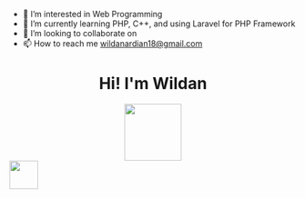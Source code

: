 - 👀 I’m interested in Web Programming
- 🌱 I’m currently learning PHP, C++, and using Laravel for PHP Framework
- 💞️ I’m looking to collaborate on 
- 📫 How to reach me wildanardian18@gmail.com

<div id="header" align="center">
  <h1>Hi! I'm Wildan</h1>
  <img src="https://media.giphy.com/media/M9gbBd9nbDrOTu1Mqx/giphy.gif" width="100"/>
</div>
<div>
  <img src="https://upload.wikimedia.org/wikipedia/commons/thumb/9/9a/Laravel.svg/1969px-Laravel.svg.png" height=50 width=50>
</div>

<!---
wildanardian/wildanardian is a ✨ special ✨ repository because its `README.md` (this file) appears on your GitHub profile.
You can click the Preview link to take a look at your changes.
--->
